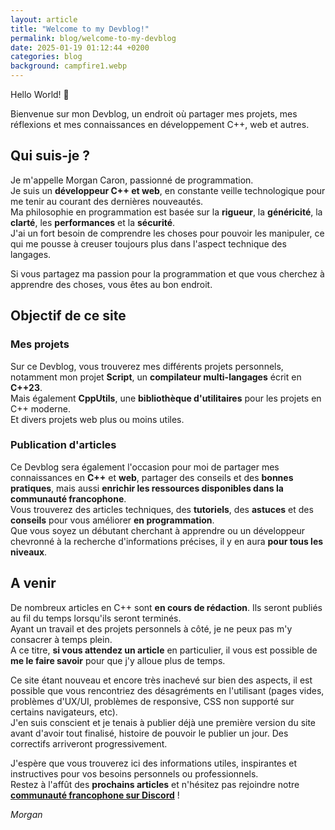 ```yaml
---
layout: article
title: "Welcome to my Devblog!"
permalink: blog/welcome-to-my-devblog
date: 2025-01-19 01:12:44 +0200
categories: blog
background: campfire1.webp
---
```


Hello World! 👋

Bienvenue sur mon Devblog, un endroit où partager mes projets, mes réflexions et mes connaissances en développement C++, web et autres.

## Qui suis-je ?

Je m'appelle Morgan Caron, passionné de programmation.<br>
Je suis un **développeur C++ et web**, en constante veille technologique pour me tenir au courant des dernières nouveautés.<br>
Ma philosophie en programmation est basée sur la **rigueur**, la **généricité**, la **clarté**, les **performances** et la **sécurité**.<br>
J'ai un fort besoin de comprendre les choses pour pouvoir les manipuler, ce qui me pousse à creuser toujours plus dans l'aspect technique des langages.

Si vous partagez ma passion pour la programmation et que vous cherchez à apprendre des choses, vous êtes au bon endroit.

## Objectif de ce site

### Mes projets

Sur ce Devblog, vous trouverez mes différents projets personnels, notamment mon projet **Script**, un **compilateur multi-langages** écrit en **C++23**.<br>
Mais également **CppUtils**, une **bibliothèque d'utilitaires** pour les projets en C++ moderne.<br>
Et divers projets web plus ou moins utiles.

### Publication d'articles

Ce Devblog sera également l'occasion pour moi de partager mes connaissances en **C++** et **web**, partager des conseils et des **bonnes pratiques**, mais aussi **enrichir les ressources disponibles dans la communauté francophone**.<br>
Vous trouverez des articles techniques, des **tutoriels**, des **astuces** et des **conseils** pour vous améliorer **en programmation**.<br>
Que vous soyez un débutant cherchant à apprendre ou un développeur chevronné à la recherche d'informations précises, il y en aura **pour tous les niveaux**.

## A venir

De nombreux articles en C++ sont **en cours de rédaction**. Ils seront publiés au fil du temps lorsqu'ils seront terminés.<br>
Ayant un travail et des projets personnels à côté, je ne peux pas m'y consacrer à temps plein.<br>
A ce titre, **si vous attendez un article** en particulier, il vous est possible de **me le faire savoir** pour que j'y alloue plus de temps.

Ce site étant nouveau et encore très inachevé sur bien des aspects, il est possible que vous rencontriez des désagréments en l'utilisant (pages vides, problèmes d'UX/UI, problèmes de responsive, CSS non supporté sur certains navigateurs, etc).<br>
J'en suis conscient et je tenais à publier déjà une première version du site avant d'avoir tout finalisé, histoire de pouvoir le publier un jour. Des correctifs arriveront progressivement.

J'espère que vous trouverez ici des informations utiles, inspirantes et instructives pour vos besoins personnels ou professionnels.<br>
Restez à l'affût des **prochains articles** et n'hésitez pas rejoindre notre [**communauté francophone sur Discord**][discord] !

*Morgan*

[discord]: https://discord.gg/mxZvun4
